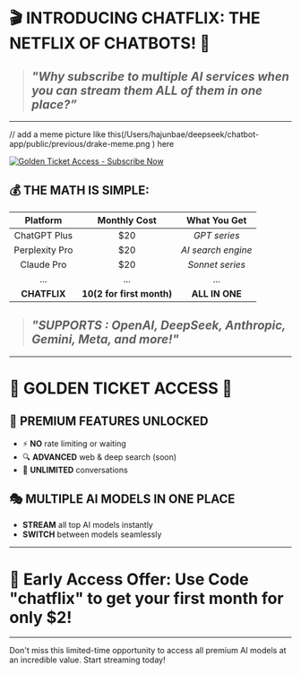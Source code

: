 # 🎬 **INTRODUCING CHATFLIX: THE NETFLIX OF CHATBOTS!** 🤖

> ## ***"Why subscribe to multiple AI services when you can stream them ALL of them in one place?”***

---

// add a meme picture  like this(/Users/hajunbae/deepseek/chatbot-app/public/previous/drake-meme.png ) here

[![Golden Ticket Access - Subscribe Now](https://www.chatflix.app/previous/drake-meme.png)](https://app.polar.sh/checkout/YOUR_PRODUCT_ID)

## 💰 **THE MATH IS SIMPLE:**

| Platform | Monthly Cost | What You Get |
|:--------:|:------------:|:------------:|
| ChatGPT Plus | $20 | *GPT series* |
| Perplexity Pro | $20 | *AI search engine* |
| Claude Pro | $20 | *Sonnet series* |
| ... | ... | ... |
| **CHATFLIX** | **$10 ($2 for first month)** | **ALL IN ONE** |

> ##  ***"SUPPORTS : OpenAI, DeepSeek, Anthropic, Gemini, Meta, and more!"***

---

# 🌟 **GOLDEN TICKET ACCESS** 🌟

## 🧠 **PREMIUM FEATURES UNLOCKED**
* ⚡ **NO** rate limiting or waiting
* 🔍 **ADVANCED** web & deep search (soon)
* 💬 **UNLIMITED** conversations

## 🎭 **MULTIPLE AI MODELS IN ONE PLACE**
* **STREAM** all top AI models instantly
* **SWITCH** between models seamlessly

---

# 💫 Early Access Offer: Use Code "chatflix" to get your first month for only $2!

---

Don't miss this limited-time opportunity to access all premium AI models at an incredible value. Start streaming today!
